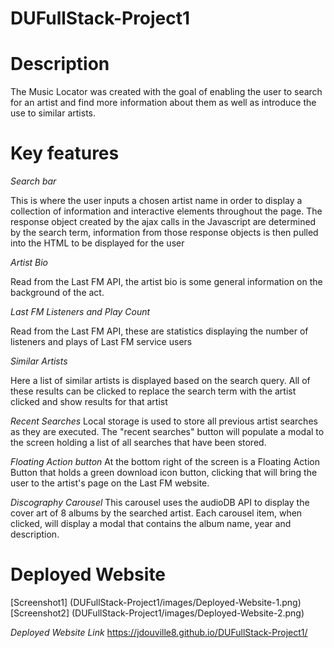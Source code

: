 # DUFullStack-Project1

# Description

The Music Locator was created with the goal of enabling the user to search for an artist and find more information about them as well as introduce the use to similar artists.

# Key features

_Search bar_

This is where the user inputs a chosen artist name in order to display a collection of information and interactive elements throughout the page. The response object created by the ajax calls in the Javascript are determined by the search term, information from those response objects is then pulled into the HTML to be displayed for the user

_Artist Bio_

Read from the Last FM API, the artist bio is some general information on the background of the act.

_Last FM Listeners and Play Count_

Read from the Last FM API, these are statistics displaying the number of listeners and plays of Last FM service users

_Similar Artists_

Here a list of similar artists is displayed based on the search query. All of these results can be clicked to replace the search term with the artist clicked and show results for that artist

_Recent Searches_
Local storage is used to store all previous artist searches as they are executed. The "recent searches" button will populate a modal to the screen holding a list of all searches that have been stored.

_Floating Action button_
At the bottom right of the screen is a Floating Action Button that holds a green download icon button, clicking that will bring the user to the artist's page on the Last FM website.

_Discography Carousel_
This carousel uses the audioDB API to display the cover art of 8 albums by the searched artist. Each carousel item, when clicked, will display a modal that contains the album name, year and description.

# Deployed Website

[Screenshot1] (DUFullStack-Project1/images/Deployed-Website-1.png)
[Screenshot2] (DUFullStack-Project1/images/Deployed-Website-2.png)

_Deployed Website Link_
https://jdouville8.github.io/DUFullStack-Project1/
